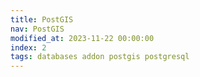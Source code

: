 ```yaml
---
title: PostGIS
nav: PostGIS
modified_at: 2023-11-22 00:00:00
index: 2
tags: databases addon postgis postgresql
---
```



